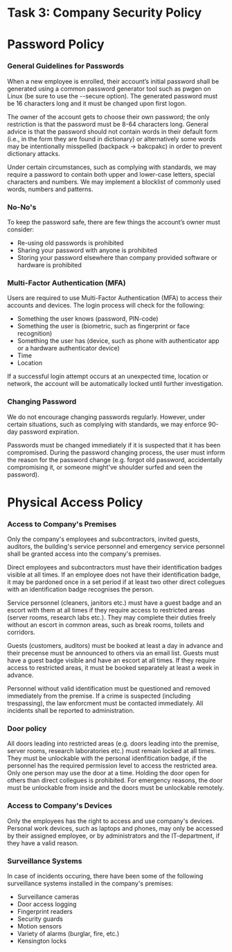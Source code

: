 # Task 3: Company Security Policy

# Password Policy
### General Guidelines for Passwords

When a new employee is enrolled, their account’s initial password shall be generated using a common password generator tool such as pwgen on Linux (be sure to use the --secure option). The generated password must be 16 characters long and it must be changed upon first logon.

The owner of the account gets to choose their own password; the only restriction is that the password must be 8-64 characters long. General advice is that the password should not contain words in their default form (i.e., in the form they are found in dictionary) or alternatively some words may be intentionally misspelled (backpack -> bakcpakc) in order to prevent dictionary attacks.

Under certain circumstances, such as complying with standards, we may require a password to contain both upper and lower-case letters, special characters and numbers. We may implement a blocklist of commonly used words, numbers and patterns.

### No-No's

To keep the password safe, there are few things the account’s owner must consider:
- Re-using old passwords is prohibited
- Sharing your password with anyone is prohibited
- Storing your password elsewhere than company provided software or hardware is prohibited

### Multi-Factor Authentication (MFA)
Users are required to use Multi-Factor Authentication (MFA) to access their accounts and devices. The login process will check for the following:
- Something the user knows (password, PIN-code)
- Something the user is (biometric, such as fingerprint or face recognition)
- Something the user has (device, such as phone with authenticator app or a hardware authenticator device)
- Time
- Location

If a successful login attempt occurs at an unexpected time, location or network, the account will be automatically locked until further investigation.

### Changing Password

We do not encourage changing passwords regularly. However, under certain situations, such as complying with standards, we may enforce 90-day password expiration.

Passwords must be changed immediately if it is suspected that it has been compromised. During the password changing process, the user must inform the reason for the password change (e.g. forgot old password, accidentally compromising it, or someone might've shoulder surfed and seen the password).

# Physical Access Policy

### Access to Company's Premises
Only the company's employees and subcontractors, invited guests, auditors, the building's service personnel and emergency service personnel shall be granted access into the company's premises.

Direct employees and subcontractors must have their identification badges visible at all times. If an employee does not have their identification badge, it may be pardoned once in a set period if at least two other direct collegues with an identification badge recognises the person.

Service personnel (cleaners, janitors etc.) must have a guest badge and an escort with them at all times if they require access to restricted areas (server rooms, research labs etc.). They may complete their duties freely without an escort in common areas, such as break rooms, toilets and corridors.

Guests (customers, auditors) must be booked at least a day in advance and their precense must be announced to others via an email list. Guests must have a guest badge visible and have an escort at all times. If they require access to restricted areas, it must be booked separately at least a week in advance.

Personnel without valid identification must be questioned and removed immediately from the premise. If a crime is suspected (including trespassing), the law enforcment must be contacted immediately. All incidents shall be reported to administration.

### Door policy
All doors leading into restricted areas (e.g. doors leading into the premise, server rooms, research laboratories etc.) must remain locked at all times. They must be unlockable with the personal idenfitication badge, if the personnel has the required permission level to access the restricted area. Only one person may use the door at a time. Holding the door open for others than direct collegues is prohibited. For emergency reasons, the door must be unlockable from inside and the doors must be unlockable remotely.

### Access to Company's Devices
Only the employees has the right to access and use company's devices. Personal work devices, such as laptops and phones, may only be accessed by their assigned employee, or by administrators and the IT-department, if they have a valid reason.

### Surveillance Systems
In case of incidents occuring, there have been some of the following surveillance systems installed in the company's premises:
- Surveillance cameras
- Door access logging
- Fingerprint readers
- Security guards
- Motion sensors
- Variety of alarms (burglar, fire, etc.)
- Kensington locks